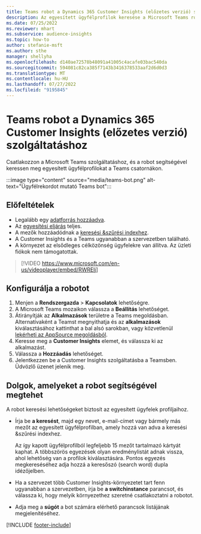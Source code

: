 ```yaml
---
title: Teams robot a Dynamics 365 Customer Insights (előzetes verzió) szolgáltatáshoz
description: Az egyesített ügyfélprofilok keresése a Microsoft Teams robot segítségével tekinthető meg.
ms.date: 07/25/2022
ms.reviewer: mhart
ms.subservice: audience-insights
ms.topic: how-to
author: stefanie-msft
ms.author: sthe
manager: shellyha
ms.openlocfilehash: d140ae72578b48091a41005c4acafe03bac540da
ms.sourcegitcommit: 594081c82ca385f7143b3416378533aaf2d6d0d3
ms.translationtype: MT
ms.contentlocale: hu-HU
ms.lasthandoff: 07/27/2022
ms.locfileid: "9195845"
---
```

# <a name="teams-bot-for-dynamics-365-customer-insights-preview"></a>Teams robot a Dynamics 365 Customer Insights (előzetes verzió) szolgáltatáshoz

Csatlakozzon a Microsoft Teams szolgáltatáshoz, és a robot segítségével keressen meg egyesített ügyfélprofilokat a Teams csatornákon.

:::image type="content" source="media/teams-bot.png" alt-text="Ügyfélrekordot mutató Teams bot":::

## <a name="prerequisites"></a>Előfeltételek

- Legalább egy [adatforrás hozzáadva](data-sources.md).
- Az [egyesítési eljárás](data-unification.md) teljes.
- A mezők hozzáadódnak a [keresési &szűrési indexhez](search-filter-index.md).
- A Customer Insights és a Teams ugyanabban a szervezetben található.
- A környezet az elsődleges célközönség ügyfelekre van állítva. Az üzleti fiókok nem támogatottak.


> [!VIDEO https://www.microsoft.com/en-us/videoplayer/embed/RWRElj]

## <a name="configure-the-bot"></a>Konfigurálja a robotot

1. Menjen a **Rendszergazda** > **Kapcsolatok** lehetőségre.
1. A Microsoft Teams mozaikon válassza a **Beállítás** lehetőséget.
1. Átirányítják az **Alkalmazások** területre a Teams megoldásban. Alternatívaként a Teamst megnyithatja és az **alkalmazások** kiválasztásához kattinthat a bal alsó sarokban, vagy közvetlenül [lekérheti az AppSource megoldásból](https://go.microsoft.com/fwlink/?linkid=2124104).
1. Keresse meg a **Customer Insights** elemet, és válassza ki az alkalmazást.
1. Válassza a **Hozzáadás** lehetőséget.
1. Jelentkezzen be a Customer Insights szolgáltatásba a Teamsben. Üdvözlő üzenet jelenik meg.

## <a name="things-you-can-do-with-the-bot"></a>Dolgok, amelyeket a robot segítségével megtehet

A robot keresési lehetőségeket biztosít az egyesített ügyfelek profiljaihoz.

- Írja be **a keresést**, majd egy nevet, e-mail-címet vagy bármely más mezőt az egyesített ügyfélprofilban, amely hozzá van adva a keresési &szűrési indexhez.

  Az így kapott ügyfélprofilból legfeljebb 15 mezőt tartalmazó kártyát kaphat. A többszörös egyezések olyan eredménylistát adnak vissza, ahol lehetőség van a profilok kiválasztására. Pontos egyezés megkereséséhez adja hozzá a keresőszó (search word) dupla idézőjelben.

- Ha a szervezet több Customer Insights-környezetet tart fenn ugyanabban a szervezetben, írja be **a switchinstance** parancsot, és válassza ki, hogy melyik környezethez szeretné csatlakoztatni a robotot.

- Adja meg a **súgót** a bot számára elérhető parancsok listájának megjelenítéséhez.  

[!INCLUDE [footer-include](includes/footer-banner.md)]